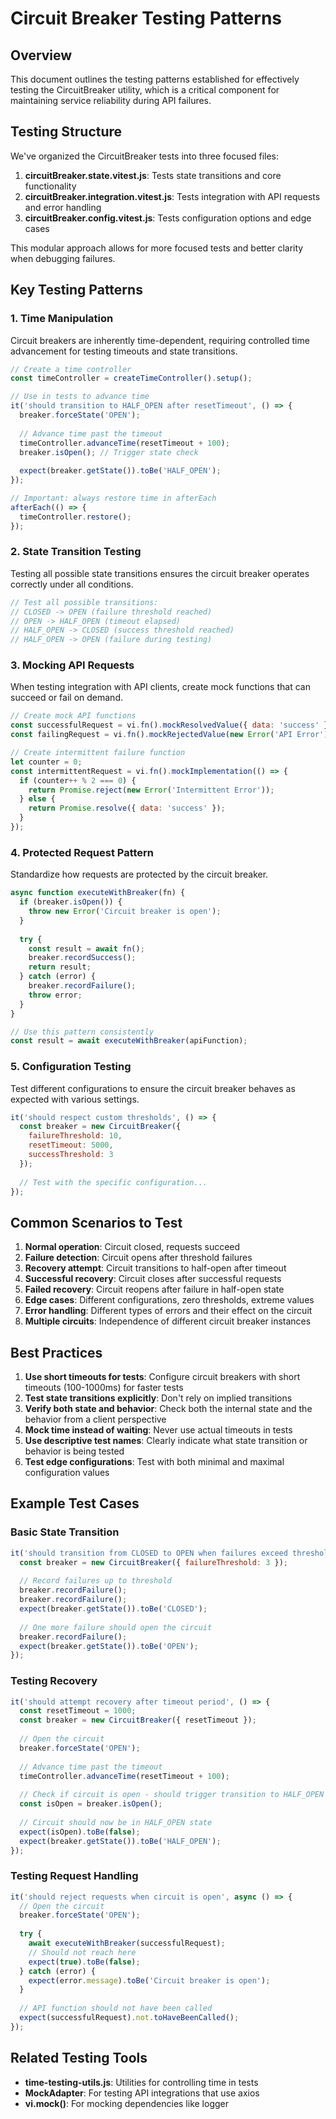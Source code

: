 # Circuit Breaker Testing Patterns

## Overview

This document outlines the testing patterns established for effectively testing the CircuitBreaker utility, which is a critical component for maintaining service reliability during API failures.

## Testing Structure

We've organized the CircuitBreaker tests into three focused files:

1. **circuitBreaker.state.vitest.js**: Tests state transitions and core functionality
2. **circuitBreaker.integration.vitest.js**: Tests integration with API requests and error handling
3. **circuitBreaker.config.vitest.js**: Tests configuration options and edge cases

This modular approach allows for more focused tests and better clarity when debugging failures.

## Key Testing Patterns

### 1. Time Manipulation

Circuit breakers are inherently time-dependent, requiring controlled time advancement for testing timeouts and state transitions.

```javascript
// Create a time controller
const timeController = createTimeController().setup();

// Use in tests to advance time
it('should transition to HALF_OPEN after resetTimeout', () => {
  breaker.forceState('OPEN');
  
  // Advance time past the timeout
  timeController.advanceTime(resetTimeout + 100);
  breaker.isOpen(); // Trigger state check
  
  expect(breaker.getState()).toBe('HALF_OPEN');
});

// Important: always restore time in afterEach
afterEach(() => {
  timeController.restore();
});
```

### 2. State Transition Testing

Testing all possible state transitions ensures the circuit breaker operates correctly under all conditions.

```javascript
// Test all possible transitions:
// CLOSED -> OPEN (failure threshold reached)
// OPEN -> HALF_OPEN (timeout elapsed)
// HALF_OPEN -> CLOSED (success threshold reached)
// HALF_OPEN -> OPEN (failure during testing)
```

### 3. Mocking API Requests

When testing integration with API clients, create mock functions that can succeed or fail on demand.

```javascript
// Create mock API functions
const successfulRequest = vi.fn().mockResolvedValue({ data: 'success' });
const failingRequest = vi.fn().mockRejectedValue(new Error('API Error'));

// Create intermittent failure function
let counter = 0;
const intermittentRequest = vi.fn().mockImplementation(() => {
  if (counter++ % 2 === 0) {
    return Promise.reject(new Error('Intermittent Error'));
  } else {
    return Promise.resolve({ data: 'success' });
  }
});
```

### 4. Protected Request Pattern

Standardize how requests are protected by the circuit breaker.

```javascript
async function executeWithBreaker(fn) {
  if (breaker.isOpen()) {
    throw new Error('Circuit breaker is open');
  }
  
  try {
    const result = await fn();
    breaker.recordSuccess();
    return result;
  } catch (error) {
    breaker.recordFailure();
    throw error;
  }
}

// Use this pattern consistently
const result = await executeWithBreaker(apiFunction);
```

### 5. Configuration Testing

Test different configurations to ensure the circuit breaker behaves as expected with various settings.

```javascript
it('should respect custom thresholds', () => {
  const breaker = new CircuitBreaker({ 
    failureThreshold: 10,
    resetTimeout: 5000,
    successThreshold: 3
  });
  
  // Test with the specific configuration...
});
```

## Common Scenarios to Test

1. **Normal operation**: Circuit closed, requests succeed
2. **Failure detection**: Circuit opens after threshold failures
3. **Recovery attempt**: Circuit transitions to half-open after timeout
4. **Successful recovery**: Circuit closes after successful requests
5. **Failed recovery**: Circuit reopens after failure in half-open state
6. **Edge cases**: Different configurations, zero thresholds, extreme values
7. **Error handling**: Different types of errors and their effect on the circuit
8. **Multiple circuits**: Independence of different circuit breaker instances

## Best Practices

1. **Use short timeouts for tests**: Configure circuit breakers with short timeouts (100-1000ms) for faster tests
2. **Test state transitions explicitly**: Don't rely on implied transitions
3. **Verify both state and behavior**: Check both the internal state and the behavior from a client perspective
4. **Mock time instead of waiting**: Never use actual timeouts in tests
5. **Use descriptive test names**: Clearly indicate what state transition or behavior is being tested
6. **Test edge configurations**: Test with both minimal and maximal configuration values

## Example Test Cases

### Basic State Transition

```javascript
it('should transition from CLOSED to OPEN when failures exceed threshold', () => {
  const breaker = new CircuitBreaker({ failureThreshold: 3 });
  
  // Record failures up to threshold
  breaker.recordFailure();
  breaker.recordFailure();
  expect(breaker.getState()).toBe('CLOSED');
  
  // One more failure should open the circuit
  breaker.recordFailure();
  expect(breaker.getState()).toBe('OPEN');
});
```

### Testing Recovery

```javascript
it('should attempt recovery after timeout period', () => {
  const resetTimeout = 1000;
  const breaker = new CircuitBreaker({ resetTimeout });
  
  // Open the circuit
  breaker.forceState('OPEN');
  
  // Advance time past the timeout
  timeController.advanceTime(resetTimeout + 100);
  
  // Check if circuit is open - should trigger transition to HALF_OPEN
  const isOpen = breaker.isOpen();
  
  // Circuit should now be in HALF_OPEN state
  expect(isOpen).toBe(false);
  expect(breaker.getState()).toBe('HALF_OPEN');
});
```

### Testing Request Handling

```javascript
it('should reject requests when circuit is open', async () => {
  // Open the circuit
  breaker.forceState('OPEN');
  
  try {
    await executeWithBreaker(successfulRequest);
    // Should not reach here
    expect(true).toBe(false);
  } catch (error) {
    expect(error.message).toBe('Circuit breaker is open');
  }
  
  // API function should not have been called
  expect(successfulRequest).not.toHaveBeenCalled();
});
```

## Related Testing Tools

- **time-testing-utils.js**: Utilities for controlling time in tests
- **MockAdapter**: For testing API integrations that use axios
- **vi.mock()**: For mocking dependencies like logger
